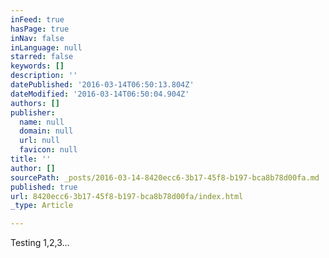 ```yaml
---
inFeed: true
hasPage: true
inNav: false
inLanguage: null
starred: false
keywords: []
description: ''
datePublished: '2016-03-14T06:50:13.804Z'
dateModified: '2016-03-14T06:50:04.904Z'
authors: []
publisher:
  name: null
  domain: null
  url: null
  favicon: null
title: ''
author: []
sourcePath: _posts/2016-03-14-8420ecc6-3b17-45f8-b197-bca8b78d00fa.md
published: true
url: 8420ecc6-3b17-45f8-b197-bca8b78d00fa/index.html
_type: Article

---
```

Testing 1,2,3...